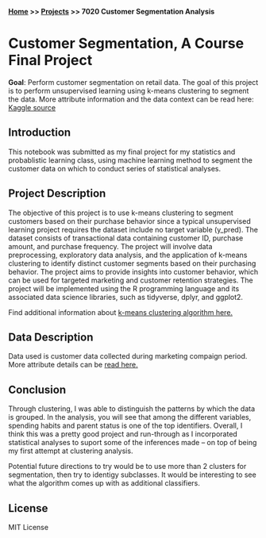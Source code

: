 **[Home](https://yvesmango.github.io/) >> [Projects](https://yvesmango.github.io/projects) >>  7020 Customer Segmentation Analysis**

# Customer Segmentation, A Course Final Project

**Goal**: Perform customer segmentation on retail data. The goal of this project is to perform  unsupervised learning using k-means clustering to segment the data. More attribute information and the data context can be read here: [Kaggle source](https://www.kaggle.com/datasets/imakash3011/customer-personality-analysis) 

## Introduction

This notebook was submitted as my final project for my statistics and probablistic learning class, using machine learning method to segment the customer data on which to conduct series of statistical analyses.

## Project Description

The objective of this project is to use k-means clustering to segment customers based on their purchase behavior since a typical unsupervised learning project requires the dataset include no target variable (y_pred). The dataset consists of transactional data containing customer ID, purchase amount, and purchase frequency. The project will involve data preprocessing, exploratory data analysis, and the application of k-means clustering to identify distinct customer segments based on their purchasing behavior. The project aims to provide insights into customer behavior, which can be used for targeted marketing and customer retention strategies. The project will be implemented using the R programming language and its associated data science libraries, such as tidyverse, dplyr, and ggplot2.

Find additional information about [k-means clustering algorithm here.](https://towardsdatascience.com/understanding-k-means-clustering-in-machine-learning-6a6e67336aa1)

## Data Description

Data used is customer data collected during marketing compaign period. More attribute details can be [read here.](https://www.kaggle.com/datasets/imakash3011/customer-personality-analysis)

## Conclusion


Through clustering, I was able to distinguish the patterns by which the data is grouped. In the analysis, you will see that among the different variables, spending habits and parent status is one of the top identifiers. Overall, I think this was a pretty good project and run-through as I incorporated statistical analyses to suport some of the inferences made – on top of being my first attempt at clustering analysis.


Potential future directions to try would be to use more than 2 clusters for segmentation, then try to identigy subclasses. It would be interesting to see what the algorithm comes up with as additional classifiers.

## License

MIT License
